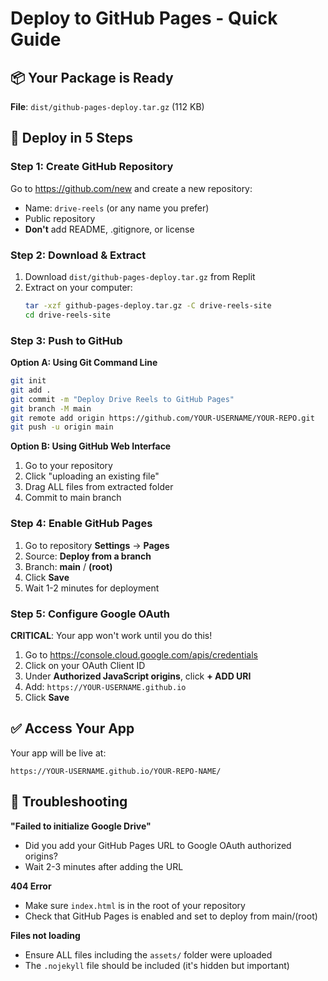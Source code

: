 # Deploy to GitHub Pages - Quick Guide

## 📦 Your Package is Ready

**File**: `dist/github-pages-deploy.tar.gz` (112 KB)

## 🚀 Deploy in 5 Steps

### Step 1: Create GitHub Repository

Go to https://github.com/new and create a new repository:
- Name: `drive-reels` (or any name you prefer)
- Public repository
- **Don't** add README, .gitignore, or license

### Step 2: Download & Extract

1. Download `dist/github-pages-deploy.tar.gz` from Replit
2. Extract on your computer:
   ```bash
   tar -xzf github-pages-deploy.tar.gz -C drive-reels-site
   cd drive-reels-site
   ```

### Step 3: Push to GitHub

**Option A: Using Git Command Line**
```bash
git init
git add .
git commit -m "Deploy Drive Reels to GitHub Pages"
git branch -M main
git remote add origin https://github.com/YOUR-USERNAME/YOUR-REPO.git
git push -u origin main
```

**Option B: Using GitHub Web Interface**
1. Go to your repository
2. Click "uploading an existing file"
3. Drag ALL files from extracted folder
4. Commit to main branch

### Step 4: Enable GitHub Pages

1. Go to repository **Settings** → **Pages**
2. Source: **Deploy from a branch**
3. Branch: **main** / **(root)**
4. Click **Save**
5. Wait 1-2 minutes for deployment

### Step 5: Configure Google OAuth

**CRITICAL**: Your app won't work until you do this!

1. Go to https://console.cloud.google.com/apis/credentials
2. Click on your OAuth Client ID
3. Under **Authorized JavaScript origins**, click **+ ADD URI**
4. Add: `https://YOUR-USERNAME.github.io`
5. Click **Save**

## ✅ Access Your App

Your app will be live at:
```
https://YOUR-USERNAME.github.io/YOUR-REPO-NAME/
```

## 🔧 Troubleshooting

**"Failed to initialize Google Drive"**
- Did you add your GitHub Pages URL to Google OAuth authorized origins?
- Wait 2-3 minutes after adding the URL

**404 Error**
- Make sure `index.html` is in the root of your repository
- Check that GitHub Pages is enabled and set to deploy from main/(root)

**Files not loading**
- Ensure ALL files including the `assets/` folder were uploaded
- The `.nojekyll` file should be included (it's hidden but important)
